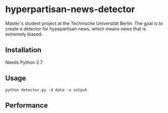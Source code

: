 # hyperpartisan-news-detector
Master's student project at the Technische Universität Berlin. The goal is to create a detector for hypepartisan news, which means news that is extremely biased.

## Installation
Needs Python 2.7

## Usage
`python detector.py -d data -o output`

## Performance

